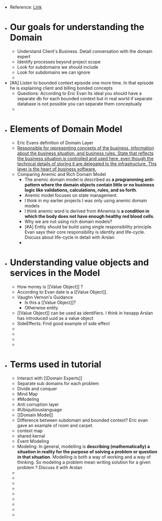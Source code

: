 - Reference: [Link](https://www.pluralsight.com/courses/fundamentals-domain-driven-design)
- # Our goals for understanding the Domain
	- Understand Client's Business. Detail conversation with the domain expert
	- Identify processes beyond project scope
	- Look for subdomains we should include
	- Look for subdomains we can ignore
	-
- [#A] Listen to bounded context episode one more time. In that episode he is explaining client and billing bonded concepts
	- Questions: According to Eric Evan Its ideal you should have a separate db for each bounded context but in real world if separate database is not possible you can separate them conceptually
	-
- # Elements of Domain Model
	- Eric Evans definition of Domain Layer
	- <ins>Responsible for representing concepts of the business, information about the business situation, and business rules. State that reflects the business situation is controlled and used here, even though the technical details of storing it are delegated to the infrastructure. This layer is the heart of business software.</ins>
	- Comparing Anemic and Rich Domain Model
		- The anemic domain model is described as **a programming anti-pattern where the domain objects contain little or no business logic like validations, calculations, rules, and so forth**.
		- Anemic model focuses on state management.
		- I think in my earlier projects I was only using anemic domain models
		- I think anemic word is derived from #Anemia is **a condition in which the body does not have enough healthy red blood cells**.
		- Why we are not using rich domain models?
		- [#A] Entity should be build using single responsibility principle. Evan says their core responsibility is identity and life-cycle.  Discuss about life-cycle in detail with Arslan
		-
- # Understanding value objects and services in the Model
	- How money is [[Value Object]] ?
	- According to Evan date is a [[Value Object]].
	- Vaughn Vernon's Guidance
		- Is this a [[Value Object]]?
		- Otherwise entity
	- [[Value Object]] can be used as identifiers. I think in hexapp Arslan has introduced uuid as a value object
	- SideEffects: Find good example of side effect
	-
	-
	-
	-
- # Terms used in tutorial
	- Interact with [[Domain Experts]]
	- Separate sub domains for each problem
	- Divide and conquer
	- Mind Map
	- #Modeling
	- Anti corruption layer
	- #Ubiquitiouslanguage
	- [[Domain Model]]
	- Difference between subdomain and bounded context? Eric evan gave an example of room and carpet.
	- context map
	- shared kernal
	- Event Modeling
	- Modeling: In general, modelling is **describing (mathematically) a situation in reality for the purpose of solving a problem or question in that situation**. Modelling is both a way of working and a way of thinking. So modeling a problem mean writing solution for a given problem ? Discuss it with Arslan
	-
	-
	-
	-
	-
	-
	-
	-
	-